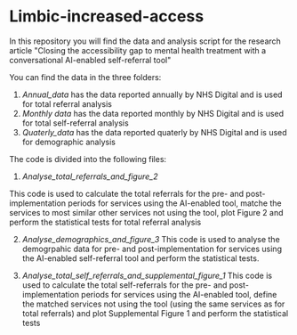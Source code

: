 # Limbic-increased-access
In this repository you will find the data and analysis script for the research article "Closing the accessibility gap to mental health treatment with a conversational AI-enabled self-referral tool"


You can find the data in the three folders:
1. _Annual_data_ has the data reported annually by NHS Digital and is used for total referral analysis
2. _Monthly data_ has the data reported monthly by NHS Digital and is used for total self-referral analysis
3. _Quaterly_data_ has the data reported quaterly by NHS Digital and is used for demographic analysis


The code is divided into the following files:

1. _Analyse_total_referrals_and_figure_2_

This code is used to calculate the total referrals for the pre- and post-implementation periods for services using the AI-enabled tool, matche the services to most similar other services not using the tool, plot Figure 2 and perform the statistical tests for total referral analysis

2. _Analyse_demographics_and_figure_3_
This code is used to analyse the demogrpahic data for pre- and post-implementation for services using the AI-enabled self-referral tool and perform the statistical tests.

3. _Analyse_total_self_referrals_and_supplemental_figure_1_
This code is used to calculate the total self-referrals for the pre- and post-implementation periods for services using the AI-enabled tool, define the matched services not using the tool (using the same services as for total referrals) and plot Supplemental Figure 1 and perform the statistical tests


 
 
